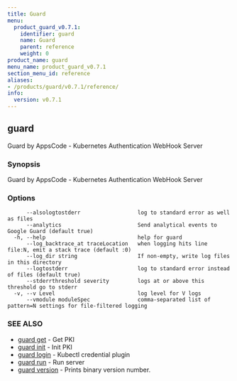 ```yaml
---
title: Guard
menu:
  product_guard_v0.7.1:
    identifier: guard
    name: Guard
    parent: reference
    weight: 0
product_name: guard
menu_name: product_guard_v0.7.1
section_menu_id: reference
aliases:
- /products/guard/v0.7.1/reference/
info:
  version: v0.7.1
---
```


## guard

Guard by AppsCode - Kubernetes Authentication WebHook Server

### Synopsis

Guard by AppsCode - Kubernetes Authentication WebHook Server

### Options

```
      --alsologtostderr                  log to standard error as well as files
      --analytics                        Send analytical events to Google Guard (default true)
  -h, --help                             help for guard
      --log_backtrace_at traceLocation   when logging hits line file:N, emit a stack trace (default :0)
      --log_dir string                   If non-empty, write log files in this directory
      --logtostderr                      log to standard error instead of files (default true)
      --stderrthreshold severity         logs at or above this threshold go to stderr
  -v, --v Level                          log level for V logs
      --vmodule moduleSpec               comma-separated list of pattern=N settings for file-filtered logging
```

### SEE ALSO

* [guard get](/products/guard/v0.7.1/reference/guard_get)	 - Get PKI
* [guard init](/products/guard/v0.7.1/reference/guard_init)	 - Init PKI
* [guard login](/products/guard/v0.7.1/reference/guard_login)	 - Kubectl credential plugin
* [guard run](/products/guard/v0.7.1/reference/guard_run)	 - Run server
* [guard version](/products/guard/v0.7.1/reference/guard_version)	 - Prints binary version number.

